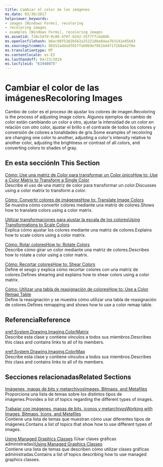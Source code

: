 ```yaml
---
title: Cambiar el color de las imágenes
ms.date: 03/30/2017
helpviewer_keywords:
- images [Windows Forms], recoloring
- recoloring images
- examples [Windows Forms], recoloring images
ms.assetid: f28c54fd-9c80-4f6f-b242-55f7ffcda84b
ms.openlocfilehash: b6ec90f5102b562a252218be84aa7b3141e05b83
ms.sourcegitcommit: 9b552addadfb57fab0b9e7852ed4f1f1b8a42f8e
ms.translationtype: MT
ms.contentlocale: es-ES
ms.lasthandoff: 04/23/2019
ms.locfileid: "61948075"
---
```

# <a name="recoloring-images"></a><span data-ttu-id="d1459-102">Cambiar el color de las imágenes</span><span class="sxs-lookup"><span data-stu-id="d1459-102">Recoloring Images</span></span>
<span data-ttu-id="d1459-103">Cambio de color es el proceso de ajustar los colores de imagen.</span><span class="sxs-lookup"><span data-stu-id="d1459-103">Recoloring is the process of adjusting image colors.</span></span> <span data-ttu-id="d1459-104">Algunos ejemplos de cambio de color están cambiando un color a otro, ajustar la intensidad de un color en relación con otro color, ajustar el brillo o el contraste de todos los colores y conversión de colores a tonalidades de gris.</span><span class="sxs-lookup"><span data-stu-id="d1459-104">Some examples of recoloring are changing one color to another, adjusting a color's intensity relative to another color, adjusting the brightness or contrast of all colors, and converting colors to shades of gray.</span></span>  
  
## <a name="in-this-section"></a><span data-ttu-id="d1459-105">En esta sección</span><span class="sxs-lookup"><span data-stu-id="d1459-105">In This Section</span></span>  
 [<span data-ttu-id="d1459-106">Cómo: Use una matriz de Color para transformar un Color único</span><span class="sxs-lookup"><span data-stu-id="d1459-106">How to: Use a Color Matrix to Transform a Single Color</span></span>](how-to-use-a-color-matrix-to-transform-a-single-color.md)  
 <span data-ttu-id="d1459-107">Describe el uso de una matriz de color para transformar un color.</span><span class="sxs-lookup"><span data-stu-id="d1459-107">Discusses using a color matrix to transform a color.</span></span>  
  
 [<span data-ttu-id="d1459-108">Cómo: Convertir colores de imágenes</span><span class="sxs-lookup"><span data-stu-id="d1459-108">How to: Translate Image Colors</span></span>](how-to-translate-image-colors.md)  
 <span data-ttu-id="d1459-109">Se muestra cómo convertir colores mediante una matriz de colores.</span><span class="sxs-lookup"><span data-stu-id="d1459-109">Shows how to translate colors using a color matrix.</span></span>  
  
 [<span data-ttu-id="d1459-110">Utilizar transformaciones para ajustar la escala de los colores</span><span class="sxs-lookup"><span data-stu-id="d1459-110">Using Transformations to Scale Colors</span></span>](using-transformations-to-scale-colors.md)  
 <span data-ttu-id="d1459-111">Explica cómo ajustar los colores mediante una matriz de colores.</span><span class="sxs-lookup"><span data-stu-id="d1459-111">Explains how to scale colors using a color matrix.</span></span>  
  
 [<span data-ttu-id="d1459-112">Cómo: Rotar colores</span><span class="sxs-lookup"><span data-stu-id="d1459-112">How to: Rotate Colors</span></span>](how-to-rotate-colors.md)  
 <span data-ttu-id="d1459-113">Describe cómo girar un color mediante una matriz de colores.</span><span class="sxs-lookup"><span data-stu-id="d1459-113">Describes how to rotate a color using a color matrix.</span></span>  
  
 [<span data-ttu-id="d1459-114">Cómo: Recortar colores</span><span class="sxs-lookup"><span data-stu-id="d1459-114">How to: Shear Colors</span></span>](how-to-shear-colors.md)  
 <span data-ttu-id="d1459-115">Define el sesgo y explica cómo recortar colores con una matriz de colores.</span><span class="sxs-lookup"><span data-stu-id="d1459-115">Defines shearing and explains how to shear colors using a color matrix.</span></span>  
  
 [<span data-ttu-id="d1459-116">Cómo: Utilizar una tabla de reasignación de colores</span><span class="sxs-lookup"><span data-stu-id="d1459-116">How to: Use a Color Remap Table</span></span>](how-to-use-a-color-remap-table.md)  
 <span data-ttu-id="d1459-117">Define la reasignación y se muestra cómo utilizar una tabla de reasignación de colores.</span><span class="sxs-lookup"><span data-stu-id="d1459-117">Defines remapping and shows how to use a color remap table.</span></span>  
  
## <a name="reference"></a><span data-ttu-id="d1459-118">Referencia</span><span class="sxs-lookup"><span data-stu-id="d1459-118">Reference</span></span>  
 <xref:System.Drawing.Imaging.ColorMatrix>  
 <span data-ttu-id="d1459-119">Describe esta clase y contiene vínculos a todos sus miembros.</span><span class="sxs-lookup"><span data-stu-id="d1459-119">Describes this class and contains links to all of its members.</span></span>  
  
 <xref:System.Drawing.Imaging.ColorMap>  
 <span data-ttu-id="d1459-120">Describe esta clase y contiene vínculos a todos sus miembros.</span><span class="sxs-lookup"><span data-stu-id="d1459-120">Describes this class and contains links to all of its members.</span></span>  
  
## <a name="related-sections"></a><span data-ttu-id="d1459-121">Secciones relacionadas</span><span class="sxs-lookup"><span data-stu-id="d1459-121">Related Sections</span></span>  
 [<span data-ttu-id="d1459-122">Imágenes, mapas de bits y metarchivos</span><span class="sxs-lookup"><span data-stu-id="d1459-122">Images, Bitmaps, and Metafiles</span></span>](images-bitmaps-and-metafiles.md)  
 <span data-ttu-id="d1459-123">Proporciona una lista de temas sobre los distintos tipos de imágenes.</span><span class="sxs-lookup"><span data-stu-id="d1459-123">Provides a list of topics regarding the different types of images.</span></span>  
  
 [<span data-ttu-id="d1459-124">Trabajar con imágenes, mapas de bits, iconos y metarchivos</span><span class="sxs-lookup"><span data-stu-id="d1459-124">Working with Images, Bitmaps, Icons, and Metafiles</span></span>](working-with-images-bitmaps-icons-and-metafiles.md)  
 <span data-ttu-id="d1459-125">Contiene una lista de temas que muestran cómo usar diferentes tipos de imágenes.</span><span class="sxs-lookup"><span data-stu-id="d1459-125">Contains a list of topics that show how to use different types of images.</span></span>  
  
 <span data-ttu-id="d1459-126">[Using Managed Graphics Classes](using-managed-graphics-classes.md) (Usar clases gráficas administradas)</span><span class="sxs-lookup"><span data-stu-id="d1459-126">[Using Managed Graphics Classes](using-managed-graphics-classes.md)</span></span>  
 <span data-ttu-id="d1459-127">Contiene una lista de temas que describen cómo utilizar clases gráficas administradas.</span><span class="sxs-lookup"><span data-stu-id="d1459-127">Contains a list of topics describing how to use managed graphics classes.</span></span>
